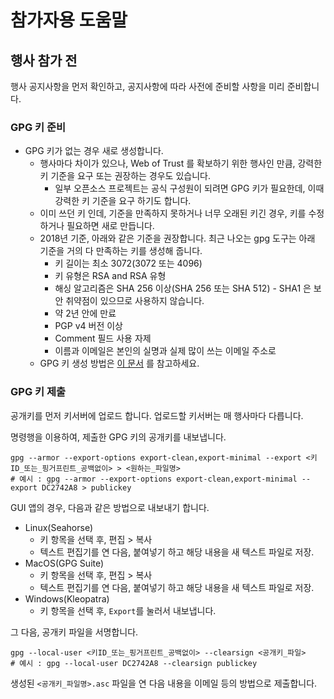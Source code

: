 # 참가자용 도움말

## 행사 참가 전
행사 공지사항을 먼저 확인하고, 공지사항에 따라 사전에 준비할 사항을 미리 준비합니다.

### GPG 키 준비
- GPG 키가 없는 경우 새로 생성합니다.
    - 행사마다 차이가 있으나, Web of Trust 를 확보하기 위한 행사인 만큼, 강력한 키 기준을 요구 또는 권장하는 경우도 있습니다.
        - 일부 오픈소스 프로젝트는 공식 구성원이 되려면 GPG 키가 필요한데, 이때 강력한 키 기준을 요구 하기도 합니다.
    - 이미 쓰던 키 인데, 기준을 만족하지 못하거나 너무 오래된 키긴 경우, 키를 수정하거나 필요하면 새로 만듭니다.
    - 2018년 기준, 아래와 같은 기준을 권장합니다. 최근 나오는 gpg 도구는 아래 기준을 거의 다 만족하는 키를 생성해 줍니다.
        - 키 길이는 최소 3072(3072 또는 4096)
        - 키 유형은 RSA and RSA 유형
        - 해싱 알고리즘은 SHA 256 이상(SHA 256 또는 SHA 512) - SHA1 은 보안 취약점이 있으므로 사용하지 않습니다.
        - 약 2년 안에 만료
        - PGP v4 버전 이상
        - Comment 필드 사용 자제
        - 이름과 이메일은 본인의 실명과 실제 많이 쓰는 이메일 주소로
    - GPG 키 생성 방법은 [이 문서](create-gpg-key.md) 를 참고하세요.

### GPG 키 제출

공개키를 먼저 키서버에 업로드 합니다. 업로드할 키서버는 매 행사마다 다릅니다.

명령행을 이용하여, 제출한 GPG 키의 공개키를 내보냅니다.
```
gpg --armor --export-options export-clean,export-minimal --export <키ID_또는_핑거프린트_공백없이> > <원하는_파일명>
# 예시 : gpg --armor --export-options export-clean,export-minimal --export DC2742A8 > publickey
```
GUI 앱의 경우, 다음과 같은 방법으로 내보내기 합니다.
- Linux(Seahorse)
    - 키 항목을 선택 후, 편집 > 복사
    - 텍스트 편집기를 연 다음, 붙여넣기 하고 해당 내용을 새 텍스트 파일로 저장.
- MacOS(GPG Suite)
    - 키 항목을 선택 후, 편집 > 복사
    - 텍스트 편집기를 연 다음, 붙여넣기 하고 해당 내용을 새 텍스트 파일로 저장.
- Windows(Kleopatra)
    - 키 항목을 선택 후, `Export`를 눌러서 내보냅니다.

그 다음, 공개키 파일을 서명합니다.
```
gpg --local-user <키ID_또는_핑거프린트_공백없이> --clearsign <공개키_파일>
# 예시 : gpg --local-user DC2742A8 --clearsign publickey

```

생성된 `<공개키_파일명>.asc` 파일을 연 다음 내용을 이메일 등의 방법으로 제출합니다.

